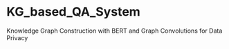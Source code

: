 # KG_based_QA_System
Knowledge Graph Construction with BERT and Graph Convolutions for Data Privacy
